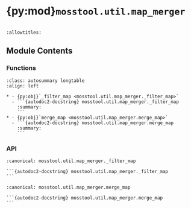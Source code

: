 # {py:mod}`mosstool.util.map_merger`

```{py:module} mosstool.util.map_merger
```

```{autodoc2-docstring} mosstool.util.map_merger
:allowtitles:
```

## Module Contents

### Functions

````{list-table}
:class: autosummary longtable
:align: left

* - {py:obj}`_filter_map <mosstool.util.map_merger._filter_map>`
  - ```{autodoc2-docstring} mosstool.util.map_merger._filter_map
    :summary:
    ```
* - {py:obj}`merge_map <mosstool.util.map_merger.merge_map>`
  - ```{autodoc2-docstring} mosstool.util.map_merger.merge_map
    :summary:
    ```
````

### API

````{py:function} _filter_map(map_dict: dict)
:canonical: mosstool.util.map_merger._filter_map

```{autodoc2-docstring} mosstool.util.map_merger._filter_map
```
````

````{py:function} merge_map(partial_maps: list[mosstool.type.Map], output_path: typing.Optional[str] = None, output_lane_length_check: bool = False) -> mosstool.type.Map
:canonical: mosstool.util.map_merger.merge_map

```{autodoc2-docstring} mosstool.util.map_merger.merge_map
```
````
